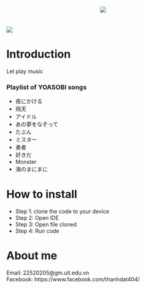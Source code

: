 <h1 align="center">
    <img src="https://readme-typing-svg.herokuapp.com/?font=Righteous&size=35&center=true&vCenter=true&width=500&height=70&duration=4000&lines=Music+Player" />
</h1>
<br>
<img src="https://user-images.githubusercontent.com/73097560/115834477-dbab4500-a447-11eb-908a-139a6edaec5c.gif">

# Introduction
Let play music
### Playlist of YOASOBI songs
- 夜にかける
- 飛天
- アイドル
- あの夢をなぞって
- たぶん
- ミスター
- 勇者
- 好きだ
- Monster
- 海のまにまに

# How to install
- Step 1: clone the code to your device
- Step 2: Open IDE
- Step 3: Open file cloned
- Step 4: Run code

# About me
<div>Email: 22520205@gm.uit.edu.vn</div>
<div>Facebook: https://www.facebook.com/thanhdat404/</div>
